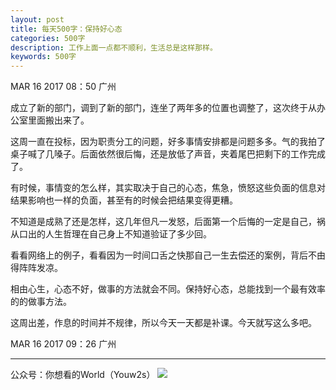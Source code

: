 ```yaml
---
layout: post
title: 每天500字：保持好心态
categories: 500字
description: 工作上面一点都不顺利，生活总是这样那样。
keywords: 500字
---
```


MAR 16 2017  08：50 广州

成立了新的部门，调到了新的部门，连坐了两年多的位置也调整了，这次终于从办公室里面搬出来了。

这周一直在投标，因为职责分工的问题，好多事情安排都是问题多多。气的我拍了桌子喊了几嗓子。后面依然很后悔，还是放低了声音，夹着尾巴把剩下的工作完成了。

有时候，事情变的怎么样，其实取决于自己的心态，焦急，愤怒这些负面的信息对结果影响也一样的负面，甚至有的时候会把结果变得更糟。

不知道是成熟了还是怎样，这几年但凡一发怒，后面第一个后悔的一定是自己，祸从口出的人生哲理在自己身上不知道验证了多少回。

看看网络上的例子，看看因为一时间口舌之快那自己一生去偿还的案例，背后不由得阵阵发凉。

相由心生，心态不好，做事的方法就会不同。保持好心态，总能找到一个最有效率的的做事方法。

这周出差，作息的时间并不规律，所以今天一天都是补课。今天就写这么多吧。


MAR 16 2017  09：26 广州

---- 
公众号：你想看的World（Youw2s）
![][image-1]

[image-1]:	http://upload-images.jianshu.io/upload_images/3342594-dca1f89eba3e50ca.jpg?imageMogr2/auto-orient/strip%7CimageView2/2/w/1240